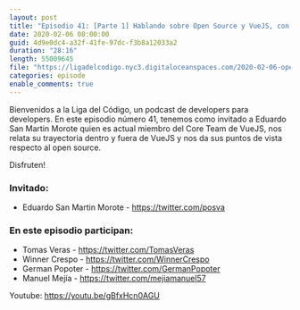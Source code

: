 ```yaml
---
layout: post
title: "Episodio 41: [Parte 1] Hablando sobre Open Source y VueJS, con Eduardo San Martin Morote"
date: 2020-02-06 00:00:00
guid: 4d9e0dc4-a32f-41fe-97dc-f3b8a12033a2
duration: "28:16"
length: 55009645
file: "https://ligadelcodigo.nyc3.digitaloceanspaces.com/2020-02-06-open-source-eduardo-san-martin-pt1.mp3"
categories: episode
enable_comments: true
---
```


Bienvenidos a la Liga del Código, un podcast de developers para developers. En este episodio número 41, tenemos como invitado a Eduardo San Martin Morote quien es actual miembro del Core Team de VueJS, nos relata su trayectoria dentro y fuera de VueJS y nos da sus puntos de vista respecto al open source. 

Disfruten!

### Invitado:
- Eduardo San Martin Morote - https://twitter.com/posva

### En este episodio participan:
- Tomas Veras - https://twitter.com/TomasVeras
- Winner Crespo - https://twitter.com/WinnerCrespo
- German Popoter - https://twitter.com/GermanPopoter
- Manuel Mejía - https://twitter.com/mejiamanuel57

Youtube: https://youtu.be/gBfxHcn0AGU
